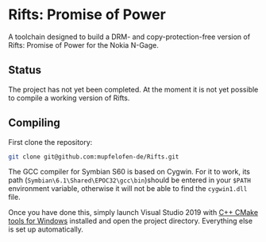 # Rifts: Promise of Power

A toolchain designed to build a DRM- and copy-protection-free version of
Rifts: Promise of Power for the Nokia N-Gage.

## Status

The project has not yet been completed.  At the moment it is not yet
possible to compile a working version of Rifts.

## Compiling

First clone the repository:
```bash
git clone git@github.com:mupfelofen-de/Rifts.git
```

The GCC compiler for Symbian S60 is based on Cygwin. For it to work, its
path (`Symbian\6.1\Shared\EPOC32\gcc\bin`)should be entered in your
`$PATH` environment variable, otherwise it will not be able to find the
`cygwin1.dll` file.

Once you have done this, simply launch Visual Studio 2019 with [C++
CMake tools for
Windows](https://docs.microsoft.com/en-us/cpp/build/cmake-projects-in-visual-studio?view=vs-2019#installation)
installed and open the project directory. Everything else is set up
automatically.
